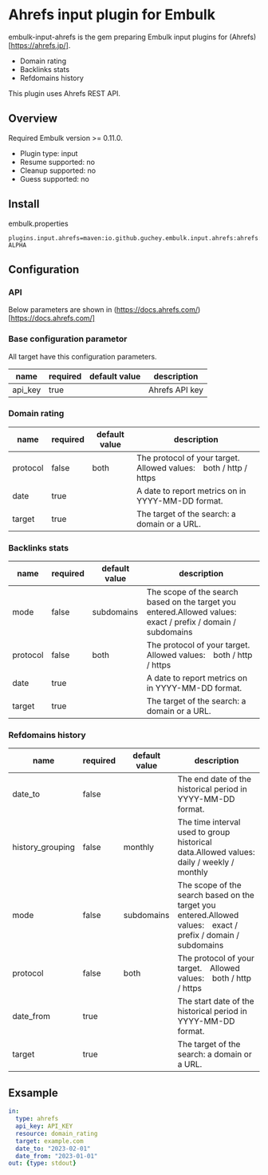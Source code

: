 # Ahrefs input plugin for Embulk

embulk-input-ahrefs is the gem preparing Embulk input plugins for (Ahrefs)[https://ahrefs.jp/].

- Domain rating
- Backlinks stats
- Refdomains history

This plugin uses Ahrefs REST API.

## Overview

Required Embulk version >= 0.11.0.

- Plugin type: input
- Resume supported: no
- Cleanup supported: no
- Guess supported: no

## Install

embulk.properties

```
plugins.input.ahrefs=maven:io.github.guchey.embulk.input.ahrefs:ahrefs:0.1.0-ALPHA
```

## Configuration

### API

Below parameters are shown in (https://docs.ahrefs.com/)[https://docs.ahrefs.com/]

### Base configuration parametor

All target have this configuration parameters.

|name|required|default value|description|
|----|--------|-------------|-----------|
|api_key|true||Ahrefs API key|

### Domain rating

|name|required|default value|description|
|----|--------|-------------|-----------|
|protocol|false|both|The protocol of your target.　Allowed values:　both / http / https|
|date|true||A date to report metrics on in YYYY-MM-DD format.|
|target|true||The target of the search: a domain or a URL.|

### Backlinks stats

|name|required|default value|description|
|----|--------|-------------|-----------|
|mode|false|subdomains|The scope of the search based on the target you entered.Allowed values:　exact / prefix / domain / subdomains|
|protocol|false|both|The protocol of your target.　Allowed values:　both / http / https|
|date|true||A date to report metrics on in YYYY-MM-DD format.|
|target|true||The target of the search: a domain or a URL.|

### Refdomains history

|name|required|default value|description|
|----|--------|-------------|-----------|
|date_to|false||The end date of the historical period in YYYY-MM-DD format.|
|history_grouping|false|monthly|The time interval used to group historical data.Allowed values:　daily / weekly / monthly|
|mode|false|subdomains|The scope of the search based on the target you entered.Allowed values:　exact / prefix / domain / subdomains|
|protocol|false|both|The protocol of your target.　Allowed values:　both / http / https|
|date_from|true||The start date of the historical period in YYYY-MM-DD format.|
|target|true||The target of the search: a domain or a URL.|

## Exsample

```yml
in:
  type: ahrefs
  api_key: API_KEY
  resource: domain_rating
  target: example.com
  date_to: "2023-02-01"
  date_from: "2023-01-01"
out: {type: stdout}
```

